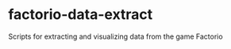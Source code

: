factorio-data-extract
=====================

Scripts for extracting and visualizing data from the game Factorio
